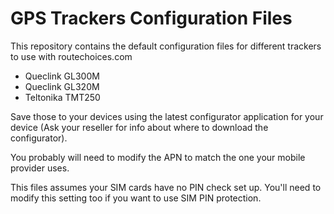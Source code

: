 # GPS Trackers Configuration Files

This repository contains the default configuration files for different trackers to use with routechoices.com
 
- Queclink GL300M
- Queclink GL320M
- Teltonika TMT250

Save those to your devices using the latest configurator application for your device (Ask your reseller for info about where to download the configurator).

You probably will need to modify the APN to match the one your mobile provider uses.

This files assumes your SIM cards have no PIN check set up. You'll need to modify this setting too if you want to use SIM PIN protection.
